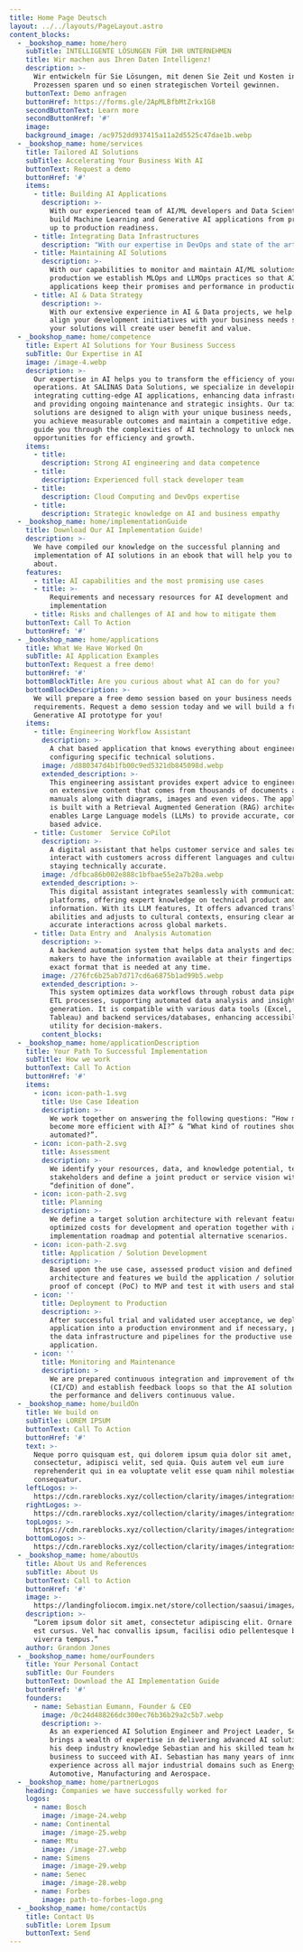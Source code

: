 ```yaml
---
title: Home Page Deutsch
layout: ../../layouts/PageLayout.astro
content_blocks:
  - _bookshop_name: home/hero
    subTitle: INTELLIGENTE LÖSUNGEN FÜR IHR UNTERNEHMEN
    title: Wir machen aus Ihren Daten Intelligenz!
    description: >-
      Wir entwickeln für Sie Lösungen, mit denen Sie Zeit und Kosten in Ihren
      Prozessen sparen und so einen strategischen Vorteil gewinnen.
    buttonText: Demo anfragen
    buttonHref: https://forms.gle/2ApMLBfbMtZrkx1G8
    secondButtonText: Learn more
    secondButtonHref: '#'
    image:
    background_image: /ac9752dd937415a11a2d5525c47dae1b.webp
  - _bookshop_name: home/services
    title: Tailored AI Solutions
    subTitle: Accelerating Your Business With AI
    buttonText: Request a demo
    buttonHref: '#'
    items:
      - title: Building AI Applications
        description: >-
          With our experienced team of AI/ML developers and Data Scientists, we
          build Machine Learning and Generative AI applications from prototype
          up to production readiness.
      - title: Integrating Data Infrastructures
        description: "With our expertise in DevOps and state of the art cloud computing architectures, we\_ help you to integrate data infrastructures that enable your solutions to perform."
      - title: Maintaining AI Solutions
        description: >-
          With our capabilities to monitor and maintain AI/ML solutions in
          production we establish MLOps and LLMOps practices so that AI
          applications keep their promises and performance in production.
      - title: AI & Data Strategy
        description: >-
          With our extensive experience in AI & Data projects, we help you to
          align your development initiatives with your business needs so that
          your solutions will create user benefit and value.
  - _bookshop_name: home/competence
    title: Expert AI Solutions for Your Business Success
    subTitle: Our Expertise in AI
    image: /image-4.webp
    description: >-
      Our expertise in AI helps you to transform the efficiency of your business
      operations. At SALINAS Data Solutions, we specialize in developing and
      integrating cutting-edge AI applications, enhancing data infrastructures,
      and providing ongoing maintenance and strategic insights. Our tailored
      solutions are designed to align with your unique business needs, ensuring
      you achieve measurable outcomes and maintain a competitive edge. Let us
      guide you through the complexities of AI technology to unlock new
      opportunities for efficiency and growth.
    items:
      - title:
        description: Strong AI engineering and data competence
      - title:
        description: Experienced full stack developer team
      - title:
        description: Cloud Computing and DevOps expertise
      - title:
        description: Strategic knowledge on AI and business empathy
  - _bookshop_name: home/implementationGuide
    title: Download Our AI Implementation Guide!
    description: >-
      We have compiled our knowledge on the successful planning and
      implementation of AI solutions in an ebook that will help you to learn
      about.
    features:
      - title: AI capabilities and the most promising use cases
      - title: >-
          Requirements and necessary resources for AI development and
          implementation
      - title: Risks and challenges of AI and how to mitigate them
    buttonText: Call To Action
    buttonHref: '#'
  - _bookshop_name: home/applications
    title: What We Have Worked On
    subTitle: AI Application Examples
    buttonText: Request a free demo!
    buttonHref: '#'
    bottomBlockTitle: Are you curious about what AI can do for you?
    bottomBlockDescription: >-
      We will prepare a free demo session based on your business needs and
      requirements. Request a demo session today and we will build a free
      Generative AI prototype for you!
    items:
      - title: Engineering Workflow Assistant
        description: >-
          A chat based application that knows everything about engineering and
          configuring specific technical solutions.
        image: /d880347d4b1fb00c9ed5321db845098d.webp
        extended_description: >-
          This engineering assistant provides expert advice to engineers based
          on extensive content that comes from thousands of documents and
          manuals along with diagrams, images and even videos. The application
          is built with a Retrieval Augmented Generation (RAG) architecture that
          enables Large Language models (LLMs) to provide accurate, context
          based advice.
      - title: Customer  Service CoPilot
        description: >-
          A digital assistant that helps customer service and sales teams to
          interact with customers across different languages and cultures while
          staying technically accurate.
        image: /dfbca86b002e888c1bfbae55e2a7b20a.webp
        extended_description: >-
          This digital assistant integrates seamlessly with communication
          platforms, offering expert knowledge on technical product and service
          information. With its LLM features, It offers advanced translation
          abilities and adjusts to cultural contexts, ensuring clear and
          accurate interactions across global markets.
      - title: Data Entry and  Analysis Automation
        description: >-
          A backend automation system that helps data analysts and decision
          makers to have the information available at their fingertips in the
          exact format that is needed at any time.
        image: /276fc6b25ab7d717cd6a6875b1ad99b5.webp
        extended_description: >-
          This system optimizes data workflows through robust data pipelines and
          ETL processes, supporting automated data analysis and insight
          generation. It is compatible with various data tools (Excel, PowerBI,
          Tableau) and backend services/databases, enhancing accessibility and
          utility for decision-makers.
        content_blocks:
  - _bookshop_name: home/applicationDescription
    title: Your Path To Successful Implementation
    subTitle: How we work
    buttonText: Call To Action
    buttonHref: '#'
    items:
      - icon: icon-path-1.svg
        title: Use Case Ideation
        description: >-
          We work together on answering the following questions: “How might we
          become more efficient with AI?” & “What kind of routines should be
          automated?”.
      - icon: icon-path-2.svg
        title: Assessment
        description: >-
          We identify your resources, data, and knowledge potential, teams and
          stakeholders and define a joint product or service vision with a clear
          “definition of done”.
      - icon: icon-path-2.svg
        title: Planning
        description: >-
          We define a target solution architecture with relevant features and
          optimized costs for development and operation together with an
          implementation roadmap and potential alternative scenarios.
      - icon: icon-path-2.svg
        title: Application / Solution Development
        description: >-
          Based upon the use case, assessed product vision and defined
          architecture and features we build the application / solution from
          proof of concept (PoC) to MVP and test it with users and stakeholders.
      - icon: ''
        title: Deployment to Production
        description: >-
          After successful trial and validated user acceptance, we deploy the
          application into a production environment and if necessary, prepare
          the data infrastructure and pipelines for the productive use of the AI
          application.
      - icon: ''
        title: Monitoring and Maintenance
        description: >
          We are prepared continuous integration and improvement of the solution
          (CI/CD) and establish feedback loops so that the AI solution keeps up
          the performance and delivers continuous value.
  - _bookshop_name: home/buildOn
    title: We build on
    subTitle: LOREM IPSUM
    buttonText: Call To Action
    buttonHref: '#'
    text: >-
      Neque porro quisquam est, qui dolorem ipsum quia dolor sit amet,
      consectetur, adipisci velit, sed quia. Quis autem vel eum iure
      reprehenderit qui in ea voluptate velit esse quam nihil molestiae
      consequatur.
    leftLogos: >-
      https://cdn.rareblocks.xyz/collection/clarity/images/integrations/3/left-logos.png
    rightLogos: >-
      https://cdn.rareblocks.xyz/collection/clarity/images/integrations/3/right-logos.png
    topLogos: >-
      https://cdn.rareblocks.xyz/collection/clarity/images/integrations/3/top-logos.png
    bottomLogos: >-
      https://cdn.rareblocks.xyz/collection/clarity/images/integrations/3/bottom-logos.png
  - _bookshop_name: home/aboutUs
    title: About Us and References
    subTitle: About Us
    buttonText: Call to Action
    buttonHref: '#'
    image: >-
      https://landingfoliocom.imgix.net/store/collection/saasui/images/features/9/feature-9.png
    description: >-
      “Lorem ipsum dolor sit amet, consectetur adipiscing elit. Ornare non sed
      est cursus. Vel hac convallis ipsum, facilisi odio pellentesque bibendum
      viverra tempus.”
    author: Grandon Jones
  - _bookshop_name: home/ourFounders
    title: Your Personal Contact
    subTitle: Our Founders
    buttonText: Download the AI Implementation Guide
    buttonHref: '#'
    founders:
      - name: Sebastian Eumann, Founder & CEO
        image: /0c24d488266dc300ec76b36b29a2c5b7.webp
        description: >-
          As an experienced AI Solution Engineer and Project Leader, Sebastian
          brings a wealth of expertise in delivering advanced AI solutions. With
          his deep industry knowledge Sebastian and his skilled team help your
          business to succeed with AI. Sebastian has many years of innovation
          experience across all major industrial domains such as Energy,
          Automotive, Manufacturing and Aerospace.
  - _bookshop_name: home/partnerLogos
    heading: Companies we have successfully worked for
    logos:
      - name: Bosch
        image: /image-24.webp
      - name: Continental
        image: /image-25.webp
      - name: Mtu
        image: /image-27.webp
      - name: Simens
        image: /image-29.webp
      - name: Senec
        image: /image-28.webp
      - name: Forbes
        image: path-to-forbes-logo.png
  - _bookshop_name: home/contactUs
    title: Contact Us
    subTitle: Lorem Ipsum
    buttonText: Send
---
```

